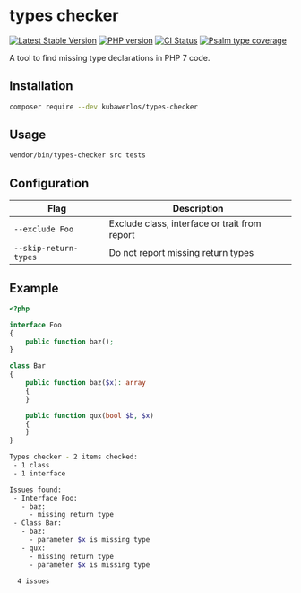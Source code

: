 # types checker

[![Latest Stable Version](https://img.shields.io/packagist/v/kubawerlos/types-checker.svg)](https://packagist.org/packages/kubawerlos/types-checker)
[![PHP version](https://img.shields.io/packagist/php-v/kubawerlos/types-checker.svg)](https://php.net)
[![CI Status](https://github.com/kubawerlos/types-checker/workflows/CI/badge.svg?branch=master&event=push)](https://github.com/kubawerlos/types-checker/actions)
[![Psalm type coverage](https://shepherd.dev/github/kubawerlos/types-checker/coverage.svg)](https://shepherd.dev/github/kubawerlos/types-checker)

A tool to find missing type declarations in PHP 7 code.


## Installation

```bash
composer require --dev kubawerlos/types-checker
```


## Usage

```bash
vendor/bin/types-checker src tests
```

## Configuration

| Flag                  | Description                                   |
| --------------------- | --------------------------------------------- |
| `--exclude Foo`       | Exclude class, interface or trait from report |
| `--skip-return-types` | Do not report missing return types            |

## Example

```php
<?php

interface Foo
{
    public function baz();
}

class Bar
{
    public function baz($x): array
    {
    }

    public function qux(bool $b, $x)
    {
    }
}
```

```bash
Types checker - 2 items checked:
 - 1 class
 - 1 interface

Issues found:
 - Interface Foo:
   - baz:
     - missing return type
 - Class Bar:
   - baz:
     - parameter $x is missing type
   - qux:
     - missing return type
     - parameter $x is missing type

  4 issues
```
